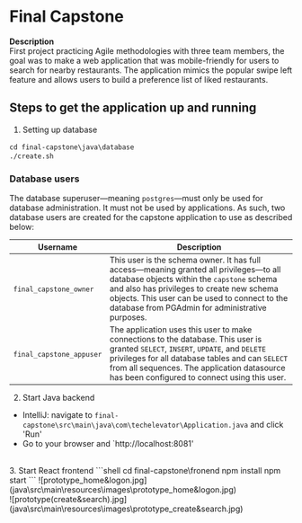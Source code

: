 # Final Capstone
**Description** <br />
First project practicing Agile methodologies with three team members, the goal was to make a web application that was mobile-friendly for users to search for nearby restaurants. The application mimics the popular swipe left feature and allows users to build a preference list of liked restaurants.

## Steps to get the application up and running
1. Setting up database <br />
```shell
cd final-capstone\java\database
./create.sh
```
### Database users

The database superuser—meaning `postgres`—must only be used for database administration. It must not be used by applications. As such, two database users are created for the capstone application to use as described below:

| Username | Description |
| -------- | ----------- |
| `final_capstone_owner` | This user is the schema owner. It has full access—meaning granted all privileges—to all database objects within the `capstone` schema and also has privileges to create new schema objects. This user can be used to connect to the database from PGAdmin for administrative purposes. |
| `final_capstone_appuser` | The application uses this user to make connections to the database. This user is granted `SELECT`, `INSERT`, `UPDATE`, and `DELETE` privileges for all database tables and can `SELECT` from all sequences. The application datasource has been configured to connect using this user. |
2. Start Java backend <br />
- IntelliJ: navigate to `final-capstone\src\main\java\com\techelevator\Application.java` and click 'Run'
- Go to your browser and `http://localhost:8081'
<br />
3. Start React frontend 
```shell
cd final-capstone\fronend
npm install
npm start
```
![prototype_home&logon.jpg](java\src\main\resources\images\prototype_home&logon.jpg)
<br />
![prototype(create&search).jpg](java\src\main\resources\images\prototype_create&search.jpg)